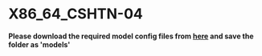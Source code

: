 # X86_64_CSHTN-04
<b>Please download the required model config files from [here](https://drive.google.com/drive/folders/1s5IoNeQfqi0TVSCqktW1CjuJzpagDiza?usp=sharing) and save the folder as 'models'</b>
